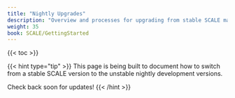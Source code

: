 ```yaml
---
title: "Nightly Upgrades"
description: "Overview and processes for upgrading from stable SCALE major versions to the latest unstable nightly versions."
weight: 35
book: SCALE/GettingStarted
---
```


{{< toc >}}

{{< hint type="tip" >}}
This page is being built to document how to switch from a stable SCALE version to the unstable nightly development versions.

Check back soon for updates!
{{< /hint >}}
